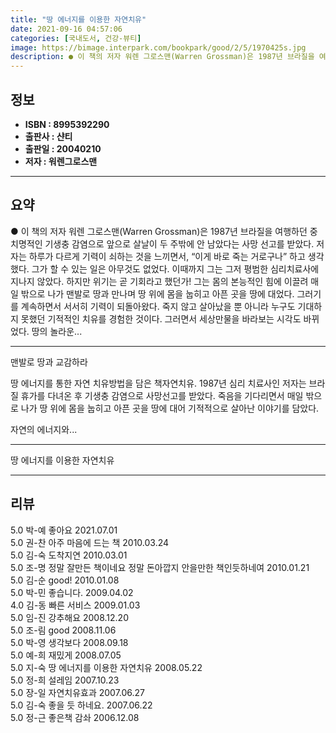 ```yaml
---
title: "땅 에너지를 이용한 자연치유"
date: 2021-09-16 04:57:06
categories: [국내도서, 건강-뷰티]
image: https://bimage.interpark.com/bookpark/good/2/5/1970425s.jpg
description: ● 이 책의 저자 워렌 그로스맨(Warren Grossman)은 1987년 브라질을 여행하던 중 치명적인 기생충 감염으로 앞으로 살날이 두 주밖에 안 남았다는 사망 선고를 받았다. 저자는 하루가 다르게 기력이 쇠하는 것을 느끼면서, “이게 바로 죽는 거로구나” 하고 생각했다. 그가 할
---
```


## **정보**

- **ISBN : 8995392290**
- **출판사 : 샨티**
- **출판일 : 20040210**
- **저자 : 워렌그로스맨**

------



## **요약**

●  이 책의 저자 워렌 그로스맨(Warren Grossman)은 1987년 브라질을 여행하던 중 치명적인 기생충 감염으로 앞으로 살날이 두 주밖에 안 남았다는 사망 선고를 받았다. 저자는 하루가 다르게 기력이 쇠하는 것을 느끼면서, “이게 바로 죽는 거로구나” 하고 생각했다. 그가 할 수 있는 일은 아무것도 없었다. 이때까지 그는 그저 평범한 심리치료사에 지나지 않았다. 하지만 위기는 곧 기회라고 했던가! 그는 몸의 본능적인 힘에 이끌려 매일 밖으로 나가 맨발로 땅과 만나며 땅 위에 몸을 눕히고 아픈 곳을 땅에 대었다. 그러기를 계속하면서 서서히 기력이 되돌아왔다. 죽지 않고 살아났을 뿐 아니라 누구도 기대하지 못했던 기적적인 치유를 경험한 것이다. 그러면서 세상만물을 바라보는 시각도 바뀌었다. 땅의 놀라운...

------

맨발로 땅과 교감하라

땅 에너지를 통한 자연 치유방법을 담은 책자연치유. 1987년 심리 치료사인 저자는 브라질 휴가를 다녀온 후 기생충 감염으로 사망선고를 받았다. 죽음을 기다리면서 매일 밖으로 나가 땅 위에 몸을 눕히고 아픈 곳을 땅에 대어 기적적으로 살아난 이야기를 담았다. 

자연의 에너지와... 

------


땅 에너지를 이용한 자연치유 

------


## **리뷰** 

5.0 박-예 좋아요 2021.07.01 <br/>5.0 권-찬 아주 마음에 드는 책 2010.03.24 <br/>5.0 김-숙 도착지연 2010.03.01 <br/>5.0 조-명 정말 잘만든 책이네요 정말 돈아깝지 안을만한 책인듯하네여  2010.01.21 <br/>5.0 김-순 good! 2010.01.08 <br/>5.0 박-민 좋습니다. 2009.04.02 <br/>4.0 김-동 빠른 서비스 2009.01.03 <br/>5.0 임-진 강추해요 2008.12.20 <br/>5.0 조-림 good 2008.11.06 <br/>5.0 박-영 생각보다 2008.09.18 <br/>5.0 예-희 재밌게 2008.07.05 <br/>5.0 지-숙 땅 에너지를 이용한 자연치유 2008.05.22 <br/>5.0 정-희 설레임 2007.10.23 <br/>5.0 장-일 자연치유효과 2007.06.27 <br/>5.0 김-숙 좋을 듯 하네요. 2007.06.22 <br/>5.0 정-근 좋은책 감솨 2006.12.08 <br/>